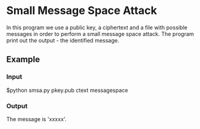 # Small Message Space Attack

In this program we use a public key, a ciphertext and a file with possible messages in order to perform a small message space attack.
The program print out the output - the identified message.

## Example
### Input
$python smsa.py pkey.pub ctext messagespace

### Output
The message is 'xxxxx'.
